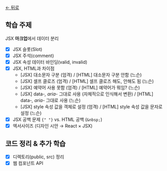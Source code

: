 [← 뒤로](../README.md)

## 학습 주제

JSX **마크업**에서 데이터 분리

- [x] JSX 슬롯(Slot)
- [x] JSX 주석(comment)
- [x] JSX 속성 데이터 바인딩(valid, invalid)
- [x] JSX, HTML과 차이점
  - [JSX] 대소문자 구분 (엄격) / [HTML] 대소문자 구분 안함 (느슨)
  - [JSX] 셀프 클로즈 (엄격) / [HTML] 셀프 클로즈 해도, 안해도 됨 (느슨)
  - [JSX] 예약어 사용 못함 (엄격) / [HTML] 예약어가 뭐임? (느슨)
  - [JSX] data-_, aria-_ 그대로 사용 (자체적으로 인식해서 변환) / [HTML] data-_, aria-_ 그대로 사용 (느슨)
  - [JSX] style 속성 값을 객체로 설정 (엄격) / [HTML] style 속성 값을 문자로 설정 (느슨)
- [x] JSX 공백 문제 `{" "}` vs. HTML 공백 (`&nbsp;`)
- [x] 엑서사이즈 (디자인 시안 → React × JSX)

## 코드 정리 & 추가 학습

- [x] 디렉토리(public, src) 정리
- [x] 웹 컴포넌트 API

